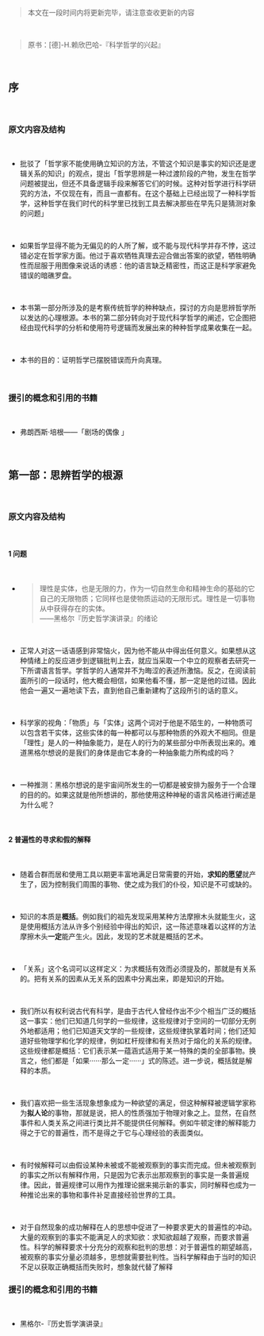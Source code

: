 > 本文在一段时间内将更新完毕，请注意查收更新的内容

<br>

> 原书：[德]-H.赖欣巴哈-『科学哲学的兴起』

<br>

## 序

<br>

### 原文内容及结构

<br>

- 批驳了「哲学家不能使用确立知识的方法，不管这个知识是事实的知识还是逻辑关系的知识」的观点，提出「哲学思辨是一种过渡阶段的产物，发生在哲学问题被提出，但还不具备逻辑手段来解答它们的时候。这种对哲学进行科学研究的方法，不仅现在有，而且一直都有。在这个基础上已经出现了一种科学哲学，这种哲学在我们时代的科学里已找到工具去解决那些在早先只是猜测对象的问题」
  
<br>

- 如果哲学显得不能为无偏见的的人所了解，或不能与现代科学并存不悖，这过错必定在哲学家方面。他过于喜欢牺牲真理去迎合做出答案的欲望，牺牲明确性而屈服于用图像来说话的诱惑：他的语言缺乏精密性，而这正是科学家避免错误的暗礁罗盘。

<br>

- 本书第一部分所涉及的是考察传统哲学的种种缺点，探讨的方向是思辨哲学所以发达的心理根源。本书的第二部分转向对于现代科学哲学的阐述，它企图把经由现代科学的分析和使用符号逻辑而发展出来的种种哲学成果收集在一起。

<br>

- 本书的目的：证明哲学已摆脱错误而升向真理。
  
<br>

### 援引的概念和引用的书籍

<br>

- 弗朗西斯·培根——「剧场的偶像 」

<br>

## 第一部：思辨哲学的根源

<br>

### 原文内容及结构

<br>

#### 1 问题

<br>

- >理性是实体，也是无限的力，作为一切自然生命和精神生命的基础的它自己的无限物质；它同样也是使物质运动的无限形式。理性是一切事物从中获得存在的实体。  
——黑格尔『历史哲学演讲录』的绪论

<br>

- 正常人对这一话语感到非常恼火，因为他不能从中得出任何意义。如果想从这种情绪上的反应进步到逻辑批判上去，就应当采取一个中立的观察者去研究一下所谓语言哲学。学哲学的人通常并不为晦涩的表述所激恼。反之，在阅读前面所引的一段话时，他大概会相信，如果他看不懂，那一定是他的过错。因此他会一遍又一遍地读下去，直到他自己重新建构了这段所引的话的意义。

<br>

- 科学家的视角：「物质」与「实体」这两个词对于他是不陌生的，一种物质可以包含若干实体，这些实体的每一种都可以与那种物质的外观大不相同。但是「理性」是人的一种抽象能力，是在人的行为的某些部分中所表现出来的。难道黑格尔想说的是我们的身体是由它本身的一种抽象能力所构成的吗？

<br>

- 一种推测：黑格尔想说的是宇宙间所发生的一切都是被安排为服务于一个合理的目的的。如果这就是他所想讲的，那他使用这种神秘的语言风格进行阐述是为什么呢？

<br>

#### 2 普遍性的寻求和假的解释

<br>

- 随着合群而居和使用工具以期更丰富地满足日常需要的开始，**求知的愿望**就产生了，因为控制我们周围的事物、使之成为我们的仆役，知识是不可或缺的。

<br>

- 知识的本质是**概括**。例如我们的祖先发现采用某种方法摩擦木头就能生火，这是使用概括方法从许多个别经验中得出的知识，这一陈述意味着以这样的方法摩擦木头**一定**能产生火。因此，发现的艺术就是概括的艺术。

<br>

- 「关系」这个名词可以这样定义：为求概括有效而必须提及的，那就是有关系的。把有关系的因素从无关系的因素中分离出来，即是知识的开始。

<br>

- 我们所以有权利说古代有科学，是由于古代人曾经作出不少个相当广泛的概括这一事实：他们已知道几何学的一些规律，这些规律对于空间的一切部分无例外地都适用；他们已知道天文学的一些规律，这些规律执掌着时间；他们还知道好些物理学和化学的规律，例如杠杆规律和有关热对于熔化的关系的规律。这些规律都是概括：它们表示某一蕴涵式适用于某一特殊的类的全部事物。换言之，他们都是「如果······那么一定······」式的陈述。进一步说，概括就是解释的本质。

<br>

- 我们喜欢把一些生活现象想象成为一种欲望的满足，但这种解释被逻辑学家称为**拟人论**的事物，那就是说，把人的性质强加于物理对象之上。显然，在自然事件和人类关系之间进行类比并不能提供任何解释。例如牛顿定律的解释能力得之于它的普遍性，而不是得之于它与心理经验的表面类似。

<br>

- 有时候解释可以由假设某种未被或不能被观察到的事实而完成。但未被观察到的事实之所以有解释作用，只是因为它表示出那观察到的事实是一条普遍规律。因此，普遍规律可以用作为推理论据来揭示新的事实，同时解释也成为一种推论出来的事物和事件补足直接经验世界的工具。

<br>

- 对于自然现象的成功解释在人的思想中促进了一种要求更大的普遍性的冲动。大量的观察到的事实不能满足人的求知欲：求知欲超越了观察，而要求普遍性。科学的解释要求十分充分的观察和批判的思想：对于普遍性的期望越高，被观察的事实分量必须越多，思想就需要批判性。当科学解释由于当时的知识不足以获取正确概括而失败时，想象就代替了解释



### 援引的概念和引用的书籍

<br>

- 黑格尔-『历史哲学演讲录』